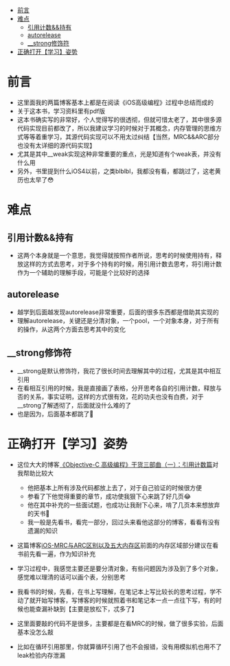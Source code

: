    * [前言](#前言)
   * [难点](#难点)
      * [引用计数&amp;&amp;持有](#引用计数持有)
      * [autorelease](#autorelease)
      * [__strong修饰符](#__strong修饰符)
   * [正确打开【学习】姿势](#正确打开学习姿势)

# 前言

- 这里面我的两篇博客基本上都是在阅读《iOS高级编程》过程中总结而成的
- 关于这本书，学习资料里有pdf版
- 这本书确实写的非常好，个人觉得写的很透彻，但就可惜太老了，其中很多源代码实现目前都改了，所以我建议学习的时候对于其概念，内存管理的思维方式等等着重学习，其源代码实现可以不用太过纠结【当然，MRC&&ARC部分也没有太详细的源代码实现】
- 尤其是其中__weak实现这种非常重要的重点，光是知道有个weak表，并没有什么用
- 另外，书里提到什么iOS4以前，之类blblbl，我都没有看，都跳过了，这老黄历也太早了😳

# 难点

## 引用计数&&持有

- 这两个本身就是一个意思，我觉得就按照作者所说，思考的时候使用持有，释放这样的方式去思考，对于多个持有的时候，用引用计数去思考，将引用计数作为一个辅助的理解手段，可能是个比较好的选择

## autorelease

- 越学到后面越发现autorelease非常重要，后面的很多东西都是借助其实现的
- 理解autorelease，关键还是分清对象，一个pool，一个对象本身，对于所有的操作，从这两个方面去思考其中的变化

## __strong修饰符

- __strong是默认修饰符，我花了很长时间去理解其中的过程，尤其是其中相互引用
- 在看相互引用的时候，我是直接画了表格，分开思考各自的引用计数，释放与否的关系，事实证明，这样的方式很有效，花的功夫也没有白费，对于__strong了解透彻了，后面就没什么难的了
- 也是因为，后面基本都跳了🌚

# 正确打开【学习】姿势

- 这位大大的博客[《Objective-C 高级编程》干货三部曲（一）：引用计数篇](https://www.jianshu.com/p/9172ff9c8b5c)对我帮助比较大
  - 他把基本上所有涉及代码都放上去了，对于自己验证的时候很方便
  - 参看了下他觉得重要的章节，成功使我狠下心来跳了好几页😂
  - 他在其中补充的一些面试题，也成功让我耐下心来，啃了几页本来想放弃的天书🌚
  - 我一般是先看书，看完一部分，回过头来看他这部分的博客，看看有没有遗漏的知识

- 这篇博客[iOS-MRC与ARC区别以及五大内存区](https://www.jianshu.com/p/5eac83471b23)前面的内存区域部分建议在看书前先看一遍，作为知识补充
- 学习过程中，我感觉主要还是要分清对象，有些问题因为涉及到了多个对象，感觉难以理清的话可以画个表，分别思考
- 我看书的时候，先看，在书上写理解，在笔记本上写比较长的思考过程，学不动了就开始写博客，写博客的时候就照着书和笔记本一点一点往下写，有的时候也能查漏补缺到【主要是放松下，忒多了】
- 这里面要敲的代码不是很多，主要都是在看MRC的时候，做了很多实验，后面基本没怎么敲
- 比如在循环引用那里，你就算循环引用了也不会报错，没有用模拟机也用不了leak检验内存泄漏